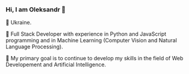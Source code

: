 ### Hi, I am Oleksandr 👋

<!--

Here are some ideas to get you started:

- 🔭 I’m currently working on ...
- 🌱 I’m currently learning ...
- 👯 I’m looking to collaborate on ...
- 🤔 I’m looking for help with ...
- 💬 Ask me about ...
- 📫 How to reach me: ...
- 😄 Pronouns: ...
- ⚡ Fun fact: ...
-->

📍  Ukraine.

💼 Full Stack Developer with experience in Python and JavaScript programming and in Machine Learning (Computer Vision and Natural Language Processing). 

🌱 My primary goal is to continue to develop my skills in the field of Web Developement and Artificial Intelligence.
